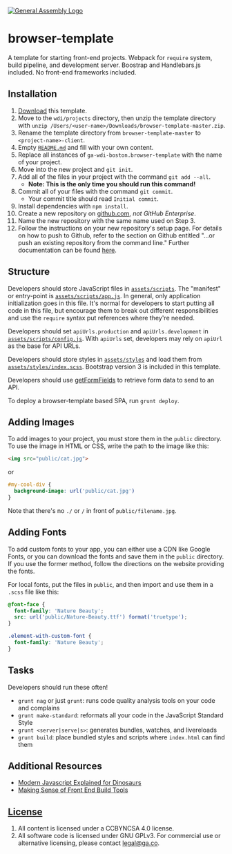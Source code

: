 [![General Assembly Logo](https://camo.githubusercontent.com/1a91b05b8f4d44b5bbfb83abac2b0996d8e26c92/687474703a2f2f692e696d6775722e636f6d2f6b6538555354712e706e67)](https://generalassemb.ly/education/web-development-immersive)

# browser-template

A template for starting front-end projects. Webpack for `require` system, build
pipeline, and development server. Boostrap and Handlebars.js included. No
front-end frameworks included.

## Installation

1. [Download](../../archive/master.zip) this template.
1. Move to the `wdi/projects` directory, then unzip the template directory with
    `unzip /Users/<user-name>/Downloads/browser-template-master.zip`.
1. Rename the template directory from `browser-template-master` to
    `<project-name>-client`.
1. Empty [`README.md`](README.md) and fill with your own content.
1. Replace all instances of `ga-wdi-boston.browser-template` with the name of
    your project.
1. Move into the new project and `git init`.
1. Add all of the files in your project with the command `git add --all`.
      - **Note: This is the only time you should run this command!**
1. Commit all of your files with the command `git commit`.
      - Your commit title should read `Initial commit`.
1. Install dependencies with `npm install`.
1. Create a new repository on [github.com](https://github.com),
    _not GitHub Enterprise_.
1. Name the new repository with the same name used on Step 3.
1. Follow the instructions on your new repository's setup page. For details on
   how to push to Github, refer to the section on Github entitled "…or push an existing
   repository from the command line." Further documentation can be found [here](https://help.github.com/articles/adding-an-existing-project-to-github-using-the-command-line/).

## Structure

Developers should store JavaScript files in [`assets/scripts`](assets/scripts).
The "manifest" or entry-point is
[`assets/scripts/app.js`](assets/scripts/app.js). In general, only
application initialization goes in this file. It's normal for developers to
start putting all code in this file, but encourage them to break out different
responsibilities and use the `require` syntax put references where they're
needed.

Developers should set `apiUrls.production` and `apiUrls.development` in
[`assets/scripts/config.js`](assets/scripts/config.js).  With
`apiUrls` set, developers may rely on `apiUrl` as the base for API
URLs.

Developers should store styles in [`assets/styles`](assets/styles) and load them
from [`assets/styles/index.scss`](assets/styles/index.scss). Bootstrap version 3 is
included in this template.

Developers should use [getFormFields](get-form-fields.md) to retrieve form data
to send to an API.

To deploy a browser-template based SPA, run `grunt deploy`.

## Adding Images

To add images to your project, you must store them in the `public` directory.
To use the image in HTML or CSS, write the path to the image like this:

```html
<img src="public/cat.jpg">
```
or
```css
#my-cool-div {
  background-image: url('public/cat.jpg')
}
```

Note that there's no `./` or `/` in front of `public/filename.jpg`.

## Adding Fonts

To add custom fonts to your app, you can either use a CDN like Google Fonts, or
you can download the fonts and save them in the `public` directory. If you use
the former method, follow the directions on the website providing the fonts.

For local fonts, put the files in `public`, and then import and use them in a
`.scss` file like this:

```scss
@font-face {
  font-family: 'Nature Beauty';
  src: url('public/Nature-Beauty.ttf') format('truetype');
}

.element-with-custom-font {
  font-family: 'Nature Beauty';
}
```

## Tasks

Developers should run these often!

- `grunt nag` or just `grunt`: runs code quality analysis tools on your code
    and complains
- `grunt make-standard`: reformats all your code in the JavaScript Standard Style
- `grunt <server|serve|s>`: generates bundles, watches, and livereloads
- `grunt build`: place bundled styles and scripts where `index.html` can find
    them

## Additional Resources

- [Modern Javascript Explained for Dinosaurs](https://medium.com/@peterxjang/modern-javascript-explained-for-dinosaurs-f695e9747b70)
- [Making Sense of Front End Build Tools](https://medium.freecodecamp.org/making-sense-of-front-end-build-tools-3a1b3a87043b)

## [License](LICENSE)

1. All content is licensed under a CC­BY­NC­SA 4.0 license.
1. All software code is licensed under GNU GPLv3. For commercial use or
    alternative licensing, please contact legal@ga.co.
